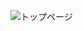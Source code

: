 
![トップページ](https://user-images.githubusercontent.com/83046864/136724924-0dd3135b-b4d5-4d67-aba1-10114f91ceee.png)
